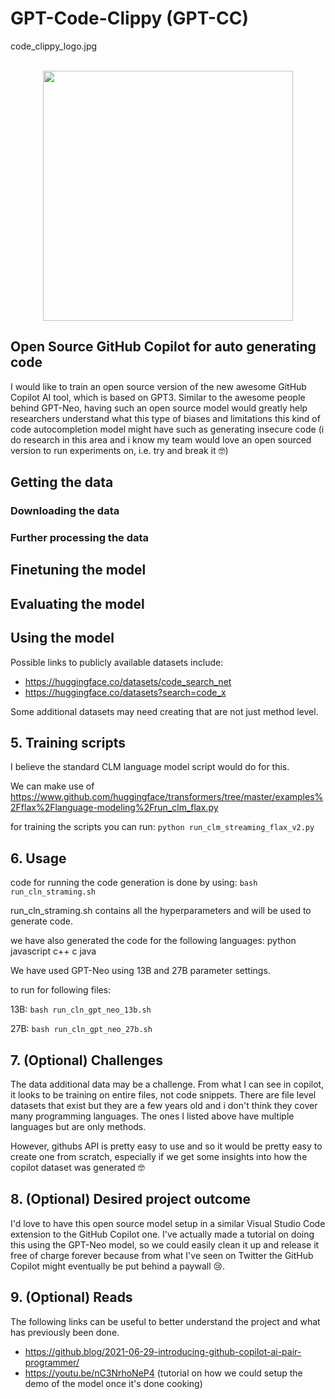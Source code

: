 # GPT-Code-Clippy (GPT-CC)

code_clippy_logo.jpg

<p align="center">
    <br>
    <img src="https://raw.githubusercontent.com/ncoop57/gpt-code-clippy/camera-ready/code_clippy_logo.jpg" width="400"/>
    <br>
<p>


## Open Source GitHub Copilot for auto generating code

I would like to train an open source version of the new awesome GitHub Copilot AI tool, which is based on GPT3. Similar to the awesome people behind GPT-Neo, having such an open source model would greatly help researchers understand what this type of biases and limitations this kind of code autocompletion model might have such as generating insecure code (i do research in this area and i know my team would love an open sourced version to run experiments on, i.e. try and break it 🤓)

## Getting the data

### Downloading the data

### Further processing the data

## Finetuning the model

## Evaluating the model

## Using the model

Possible links to publicly available datasets include:
- https://huggingface.co/datasets/code_search_net
- https://huggingface.co/datasets?search=code_x

Some additional datasets may need creating that are not just method level.

## 5. Training scripts

I believe the standard CLM language model script would do for this.

We can make use of https://www.github.com/huggingface/transformers/tree/master/examples%2Fflax%2Flanguage-modeling%2Frun_clm_flax.py

for training the scripts you can run:
`python run_clm_streaming_flax_v2.py `


## 6. Usage


code for running the code generation is done by using:
`bash run_cln_straming.sh` 

run_cln_straming.sh contains all the hyperparameters and will be used to generate code.

we have also generated the code for the following languages:
python
javascript
c++
c
java

We have used GPT-Neo using 13B and 27B parameter settings.

to run for following files:

13B: 
`bash run_cln_gpt_neo_13b.sh`

27B:
`bash run_cln_gpt_neo_27b.sh`


## 7. (Optional) Challenges

The data additional data may be a challenge. From what I can see in copilot, it looks to be training on entire files, not code snippets. There are file level datasets that exist but they are a few years old and i don't think they cover many programming languages. The ones I listed above have multiple languages but are only methods.

However, githubs API is pretty easy to use and so it would be pretty easy to create one from scratch, especially if we get some insights into how the copilot dataset was generated 🤓

## 8. (Optional) Desired project outcome

I'd love to have this open source model setup in a similar Visual Studio Code extension to the GitHub Copilot one. I've actually made a tutorial on doing this using the GPT-Neo model, so we could easily clean it up and release it free of charge forever because from what I've seen on Twitter the GitHub Copilot might eventually be put behind a paywall 😢.

## 9. (Optional) Reads

The following links can be useful to better understand the project and 
what has previously been done.

- https://github.blog/2021-06-29-introducing-github-copilot-ai-pair-programmer/
- https://youtu.be/nC3NrhoNeP4  (tutorial on how we could setup the demo of the model once it's done cooking)
